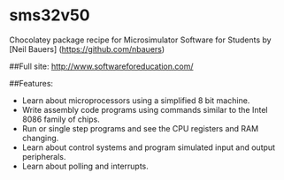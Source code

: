 # sms32v50
Chocolatey package recipe for Microsimulator Software for Students by [Neil Bauers]
(https://github.com/nbauers)

##Full site: 
http://www.softwareforeducation.com/

##Features:

- Learn about microprocessors using a simplified 8 bit machine.
- Write assembly code programs using commands similar to the Intel 8086 family of chips.
- Run or single step programs and see the CPU registers and RAM changing.
- Learn about control systems and program simulated input and output peripherals.
- Learn about polling and interrupts.


